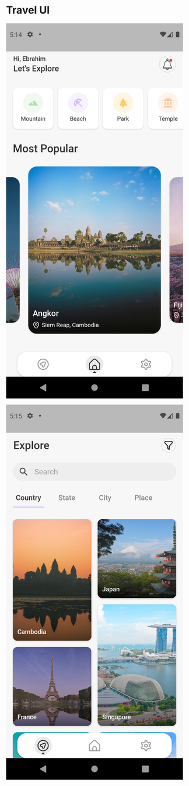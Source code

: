 <h1>Travel UI</h1>

![ScreenShot](https://github.com/Ebrahim1133/Travel-UI-App/blob/master/Screenshot_1651893296.png)

![ScreenShot](https://github.com/Ebrahim1133/Travel-UI-App/blob/master/Screenshot_1651893313.png)
